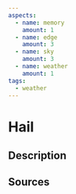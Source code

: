 ```yaml
---
aspects: 
  - name: memory
    amount: 1
  - name: edge
    amount: 3
  - name: sky
    amount: 3
  - name: weather
    amount: 1
tags:
  - weather
---
```


# Hail

## Description

## Sources